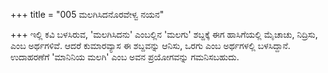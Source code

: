 +++
title = "005 ಮಲಗಿಸಿದನೊರವೇಳ್ವ ನಯನ"

+++
ಇಲ್ಲಿ ಕವಿ ಬಳಸಿರುವ, 'ಮಲಗಿಸಿದನು' ಎಂಬಲ್ಲಿನ 'ಮಲಗು' ಶಬ್ದಕ್ಕೆ ಈಗ ಹಾಸಿಗೆಯಲ್ಲಿ ಮೈಚಾಚು, ನಿದ್ರಿಸು, ಎಂಬ ಅರ್ಥಗಳಿವೆ. ಆದರೆ ಕುಮಾರವ್ಯಾಸ ಈ ಶಬ್ದವನ್ನು ಆನಿಸು, ಒರಗು ಎಂಬ ಅರ್ಥಗಳಲ್ಲಿ ಬಳಸಿದ್ದಾನೆ. ಉದಾಹರಣೆಗೆ 'ಮಾನಿನಿಯ ಮಲಗಿ' ಎಂಬ ಅವನ ಪ್ರಯೋಗವನ್ನು ಗಮನಿಸಬಹುದು.